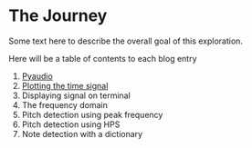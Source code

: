 ---
---

The Journey
=====


Some text here to describe the overall goal of this exploration.

Here will be a table of contents to each blog entry

1. [Pyaudio](pyaudio.md)
2. [Plotting the time signal](plottimesignal.md)
3. Displaying signal on terminal
4. The frequency domain
5. Pitch detection using peak frequency
6. Pitch detection using HPS
7. Note detection with a dictionary
